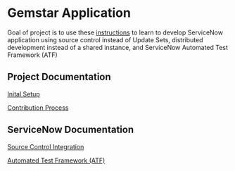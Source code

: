 # Gemstar Application
Goal of project is to use these [instructions](https://community.servicenow.com/community?id=community_question&sys_id=964047a1db98dbc01dcaf3231f961901) to learn to develop ServiceNow application using source control instead of Update Sets, distributed development instead of a shared instance, and ServiceNow Automated Test Framework (ATF)
## Project Documentation
[Inital Setup](../main/Documentation/Initial%20Setup.md)

[Contribution Process](../main/Documentation/Contribution%20Process.md)
## ServiceNow Documentation
[Source Control Integration](https://docs.servicenow.com/bundle/rome-application-development/page/build/applications/concept/c_SourceControlIntegration.html)

[Automated Test Framework (ATF)](https://docs.servicenow.com/bundle/rome-application-development/page/administer/auto-test-framework/concept/automated-test-framework.html)
